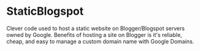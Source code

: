 # StaticBlogspot
Clever code used to host a static website on Blogger/Blogspot servers owned by Google. Benefits of hosting a site on Blogger is it's reliable, cheap, and easy to manage a custom domain name with Google Domains. 
